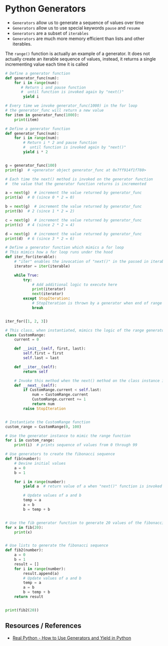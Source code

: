 # Python Generators

- `Generators` allow us to generate a sequence of values over time
- `Generators` allow us to use special keywords `pause` and `resume`
- `Generators` are a subset of `iterables`
- `Generators` are much more memory efficient than lists and other iterables.

The `range()` function is actually an example of a generator. It does not actually create an iterable sequence of values, instead, it returns a single incrementing value each time it is called

```python
# Define a generator function
def generator_func(num):
    for i in range(num):
       # Return i and pause function
       #  until function is invoked again by "next()"
        yield i

# Every time we invoke generator_func(1000) in the for loop
# the generator_func will return a new value
for item in generator_func(1000):
    print(item)
```

```python
# Define a generator function
def generator_func(num):
    for i in range(num):
        # Return i * 2 and pause function
        #  until function is invoked again by "next()"
        yield i * 2


g = generator_func(100)
print(g)  # <generator object generator_func at 0x7ff914f1f780>

# Each time the next() method is invoked on the generator function
#  the value that the generator function returns is incremented

a = next(g)  # increment the value returned by generator_func
print(a)  # 0 (since 0 * 2 = 0)

b = next(g)  # increment the value returned by generator_func
print(b)  # 2 (since 1 * 2 = 2)

c = next(g)  # increment the value returned by generator_func
print(c)  # 4 (since 2 * 2 = 4)

d = next(g)  # increment the value returned by generator_func
print(d)  # 6 (since 3 * 2 = 6)
```

```python
# Define a generator function which mimics a for loop
# This mimics how a for loop runs under the hood
def iter_for(iterable):
    # "iter" enables the invocation of "next()" in the passed in iterable
    iterator = iter(iterable)

    while True:
        try:
            # Add additional logic to execute here
            print(iterator)
            next(iterator)
        except StopIteration:
            # StopIteration is thrown by a generator when end of range is reached
            break


iter_for([1, 2, 3])
```

```python
# This class, when instantiated, mimics the logic of the range generator function
class CustomRange:
    current = 0

    def __init__(self, first, last):
        self.first = first
        self.last = last

    def __iter__(self):
        return self

    # Invoke this method when the next() method on the class instance is called
    def __next__(self):
        if CustomRange.current < self.last:
            num = CustomRange.current
            CustomRange.current += 1
            return num
        raise StopIteration


# Instantiate the CustomRange function
custom_range = CustomRange(0, 100)

# Use the generator instance to mimic the range function
for i in custom_range:
    print(i)  # prints sequence of values from 0 through 99
```

```python
# Use generators to create the fibonacci sequence
def fib(number):
    # Devine initial values
    a = 0
    b = 1

    for i in range(number):
        yield a  # return value of a when "next()" function is invoked

        # Update values of a and b
        temp = a
        a = b
        b = temp + b


# Use the fib generator function to generate 20 values of the fibonacci sequence
for x in fib(20):
    print(x)


# Use lists to generate the fibonacci sequence
def fib2(number):
    a = 0
    b = 1
    result = []
    for i in range(number):
        result.append(a)
        # Update values of a and b
        temp = a
        a = b
        b = temp + b
    return result


print(fib2(20))
```

## Resources / References

- [Real Python - How to Use Generators and Yield in Python](https://realpython.com/introduction-to-python-generators/)

